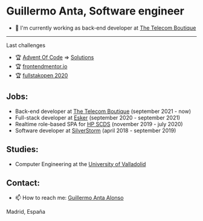 # Guillermo Anta, Software engineer

- 💼 I'm currently working as back-end developer at [The Telecom Boutique](https://www.telecomboutique.com) 
--- 
Last challenges
- 🏆 [Advent Of Code](https://adventofcode.com/) => [Solutions](https://github.com/Antazx/advent-of-code-2021)
- 🏆 [frontendmentor.io](https://www.frontendmentor.io/profile/Antazx)
- 🏆 [fullstakopen 2020](https://fullstackopen.com/en/)

## Jobs:
- Back-end developer at [The Telecom Boutique](https://www.telecomboutique.com) (september 2021 - now)
- Full-stack developer at [Esker](https://www.esker.com) (september 2020 - september 2021)
- Realtime role-based SPA for [HP SCDS](https://hpscds.com/observatorio-hp/) (november 2019 - july 2020)
- Software developer at [SilverStorm](https://www.silver-storm.com/es/) (april 2018 - september 2019)

## Studies:
- Computer Engineering at the [University of Valladolid](uva.es/export/sites/uva/)

## Contact:
- 📫 How to reach me: [Guillermo Anta Alonso](mailto:guillermoantataz@gmail.com)


Madrid, España
